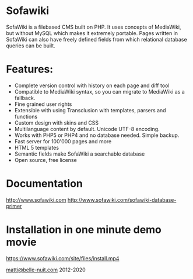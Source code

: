 # Sofawiki

SofaWiki is a filebased CMS built on PHP. It uses concepts of MediaWiki, but without MySQL which makes it extremely portable. Pages written in SofaWiki can also have freely defined fields from which relational database queries can be built.

# Features:

- Complete version control with history on each page and diff tool
- Compatible to MediaWiki syntax, so you can migrate to MediaWiki as a fallback.
- Fine grained user rights
- Extensible with using Transclusion with templates, parsers and functions
- Custom design with skins and CSS
- Multilanguage content by default. Unicode UTF-8 encoding.
- Works with PHP5 or PHP4 and no database needed. Simple backup.
- Fast server for 100'000 pages and more
- HTML 5 templates
- Semantic fields make SofaWiki a searchable database 
- Open source, free license

# Documentation

http://www.sofawiki.com
http://www.sofawiki.com/sofawiki-database-primer

# Installation in one minute demo movie

https://www.sofawiki.com/site/files/install.mp4

matti@belle-nuit.com
2012-2020